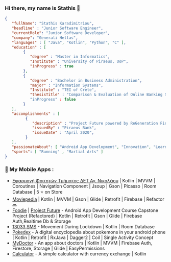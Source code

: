 ### Hi there, my name is Stathis 👋


```json
{
   "fullName": "Stathis Karadimitriou",
   "headline" : "Junior Software Engineer",
   "currentRole": "Junior Software Developer",
   "company": "Generali Hellas",
   "languages" : [ "Java", "Kotlin", "Python", "C" ],
   "education" : [
        {
           "degree" : "Master in Informatics",
           "Institute" : "University of Piraeus, UoP",
           "inProgress" : true
        },
        {
           "degree" : "Bachelor in Business Administration",
           "major" : "Information Systems",
           "Institute" : "TEI of Crete",
           "thesisTitle" : "Comparison & Evaluation of Online Banking Systems"
           "inProgress" : false
        }
   ],
   "accomplishments" : [
         {
            "description" : "Project Future powered by ReGeneration Finalist | Android App Development",
            "issuedBy" : "Piraeus Bank",
            "issueDate" : "April 2020",
         }
   ],
   "passionateAbout": [ "Android App Development", "Innovation", "Learning new things" ],
   "sports": [ "Running" , "Martial Arts" ]
}
``` 

### 📱 My Mobile Apps :

- [Εφαρμογή Φοιτητών Τμήματος ΔΕΤ Αγ. Νικολάου](https://mst.hmu.gr/ypiresies/mobile-epharmogh-tmhmatos/) | Kotlin | MVVM | Coroutines | Navigation Component | Jsoup | Gson | Picasso | Room Database | 5 ⭐ on Store 
- [Moviepedia](https://github.com/skaradimitriou/Moviepedia) | Kotlin | MVVM | Gson | Glide | Retrofit | Firebase | Refactor 🔜
- [Foodie](https://github.com/skaradimitriou/Foodie) | [Project Future](https://www.projectfuture.gr/) - Android App Development Course Capstone Project (Refactored) | Kotlin | Retrofit | Gson | Glide | Firebase Auth,Realtime Db & Storage  
- [13033 SMS](https://play.google.com/store/apps/details?id=com.stathis.movementsms) - Movement During Lockdown | Kotlin | Room Database
- [Pokedex](https://github.com/skaradimitriou/pokedex) - A digital encyclopedia about pokemons in your android phone | Kotlin | Retrofit | RxJava | Dagger2 | Coil | Single Activity Concept
- [MyDoctor](https://github.com/skaradimitriou/MyDoctor) - An app about doctors | Kotlin | MVVM | Firebase Auth, Firestore, Storage | Glide | EasyPermissions
- [Calculator](https://github.com/skaradimitriou/calculator) - A simple calculator with currency exchange | Kotlin
